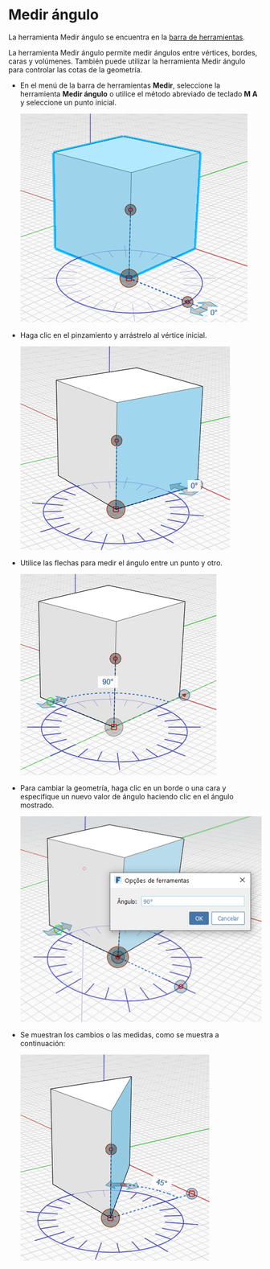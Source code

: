 # Medir ángulo

La herramienta Medir ángulo se encuentra en la [barra de herramientas](../formit-introduction/tool-bars.md).

La herramienta Medir ángulo permite medir ángulos entre vértices, bordes, caras y volúmenes. También puede utilizar la herramienta Medir ángulo para controlar las cotas de la geometría.

*   En el menú de la barra de herramientas **Medir**, seleccione la herramienta **Medir ángulo** o utilice el método abreviado de teclado **M A** y seleccione un punto inicial.

    <img src="../.gitbook/assets/measure-angle.png" alt="" data-size="original">
*   Haga clic en el pinzamiento y arrástrelo al vértice inicial.

    <img src="../.gitbook/assets/measure-angle2.png" alt="" data-size="original">
*   Utilice las flechas para medir el ángulo entre un punto y otro.

    <img src="../.gitbook/assets/measure-angle4.png" alt="" data-size="original">
*   Para cambiar la geometría, haga clic en un borde o una cara y especifique un nuevo valor de ángulo haciendo clic en el ángulo mostrado.

    <img src="../.gitbook/assets/measure-angle3 (1).png" alt="" data-size="original">
*   Se muestran los cambios o las medidas, como se muestra a continuación:

    <img src="../.gitbook/assets/measure-angle5.png" alt="" data-size="original">
